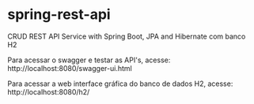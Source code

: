 # spring-rest-api
CRUD REST API Service with Spring Boot, JPA and Hibernate com banco H2

Para acessar o swagger e testar as API's, acesse:
http://localhost:8080/swagger-ui.html

Para acessar a web interface gráfica do banco de dados H2, acesse:
http://localhost:8080/h2/

